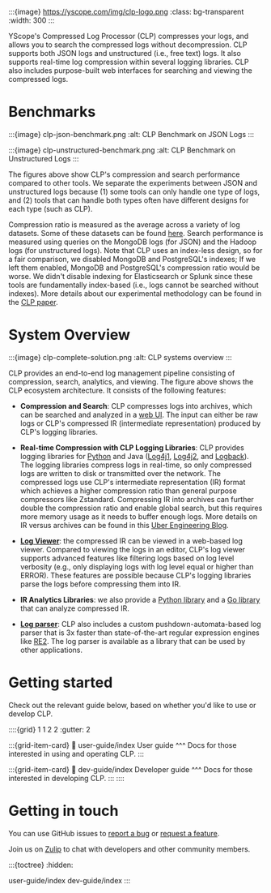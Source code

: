 :::{image} https://yscope.com/img/clp-logo.png
:class: bg-transparent
:width: 300
:::

YScope's Compressed Log Processor (CLP) compresses your logs, and allows you to search the
compressed logs without decompression. CLP supports both JSON logs and unstructured (i.e., free
text) logs. It also supports real-time log compression within several logging libraries. CLP also
includes purpose-built web interfaces for searching and viewing the compressed logs.

# Benchmarks

:::{image} clp-json-benchmark.png
:alt: CLP Benchmark on JSON Logs
:::

:::{image} clp-unstructured-benchmark.png
:alt: CLP Benchmark on Unstructured Logs
:::

The figures above show CLP's compression and search performance compared to other tools. We separate
the experiments between JSON and unstructured logs because (1) some tools can only handle one type
of logs, and (2) tools that can handle both types often have different designs for each type (such
as CLP).

Compression ratio is measured as the average across a variety of log datasets. Some of these
datasets can be found [here][datasets]. Search performance is measured using queries on the MongoDB
logs (for JSON) and the Hadoop logs (for unstructured logs). Note that CLP uses an index-less
design, so for a fair comparison, we disabled MongoDB and PostgreSQL's indexes; If we left them
enabled, MongoDB and PostgreSQL's compression ratio would be worse. We didn't disable indexing for
Elasticsearch or Splunk since these tools are fundamentally index-based (i.e., logs cannot be
searched without indexes). More details about our experimental methodology can be found in the
[CLP paper][clp-paper].

# System Overview

:::{image} clp-complete-solution.png
:alt: CLP systems overview
:::

CLP provides an end-to-end log management pipeline consisting of compression, search, analytics, and
viewing. The figure above shows the CLP ecosystem architecture. It consists of the following
features:

- **Compression and Search**: CLP compresses logs into archives, which can be searched and analyzed
  in a [web UI][webui]. The input can either be raw logs or CLP's compressed IR
  (intermediate representation) produced by CLP's logging libraries.

- **Real-time Compression with CLP Logging Libraries**: CLP provides logging libraries for
  [Python][clp-loglib-py] and Java ([Log4j1][log4j1-appenders], [Log4j2][log4j2-appenders], and 
  [Logback][logback-appenders]). The logging libraries compress logs in real-time, so only 
  compressed logs are written to disk or transmitted over the network. The compressed logs use CLP's
  intermediate representation (IR) format which achieves a higher compression ratio than general
  purpose compressors like Zstandard. Compressing IR into archives can further double the compression
  ratio and enable global search, but this requires more memory usage as it needs to buffer enough
  logs. More details on IR versus archives can be found in this [Uber Engineering Blog][uber-blog].

- **[Log Viewer][log-viewer]**: the compressed IR can be viewed in a web-based log viewer. Compared
  to viewing the logs in an editor, CLP's log viewer supports advanced features like filtering logs
  based on log level verbosity (e.g., only displaying logs with log level equal or higher than
  ERROR). These features are possible because CLP's logging libraries parse the logs before
  compressing them into IR.

- **IR Analytics Libraries**: we also provide a [Python library][clp-ffi-py] and a
  [Go library][clp-ffi-go] that can analyze compressed IR.

- **[Log parser][log-surgeon]**: CLP also includes a custom pushdown-automata-based log parser that
  is 3x faster than state-of-the-art regular expression engines like [RE2][re2]. The log parser is
  available as a library that can be used by other applications.

# Getting started

Check out the relevant guide below, based on whether you'd like to use or develop CLP.

::::{grid} 1 1 2 2
:gutter: 2

:::{grid-item-card}
:link: user-guide/index
User guide
^^^
Docs for those interested in using and operating CLP.
:::

:::{grid-item-card}
:link: dev-guide/index
Developer guide
^^^
Docs for those interested in developing CLP.
:::
::::

# Getting in touch

You can use GitHub issues to [report a bug][bug-report] or [request a feature][feature-req].

Join us on [Zulip][zulip] to chat with developers and other community members.

:::{toctree}
:hidden:

user-guide/index
dev-guide/index
:::

[bug-report]: https://github.com/y-scope/clp/issues/new?assignees=&labels=bug&template=bug-report.yml
[clp-ffi-go]: https://github.com/y-scope/clp-ffi-go
[clp-ffi-py]: https://github.com/y-scope/clp-ffi-py
[clp-loglib-py]: https://github.com/y-scope/clp-loglib-py
[clp-paper]: https://www.usenix.org/system/files/osdi21-rodrigues.pdf
[datasets]: user-guide/resources-datasets
[feature-req]: https://github.com/y-scope/clp/issues/new?assignees=&labels=enhancement&template=feature-request.yml
[log-surgeon]: https://github.com/y-scope/log-surgeon
[log-viewer]: https://github.com/y-scope/yscope-log-viewer
[log4j1-appenders]: https://github.com/y-scope/log4j1-appenders
[log4j2-appenders]: https://github.com/y-scope/log4j2-appenders
[logback-appenders]: https://github.com/y-scope/logback-appenders
[re2]: https://github.com/google/re2
[uber-blog]: https://www.uber.com/en-US/blog/reducing-logging-cost-by-two-orders-of-magnitude-using-clp
[webui]: https://github.com/y-scope/clp/blob/main/components/webui
[zulip]: https://yscope-clp.zulipchat.com/
